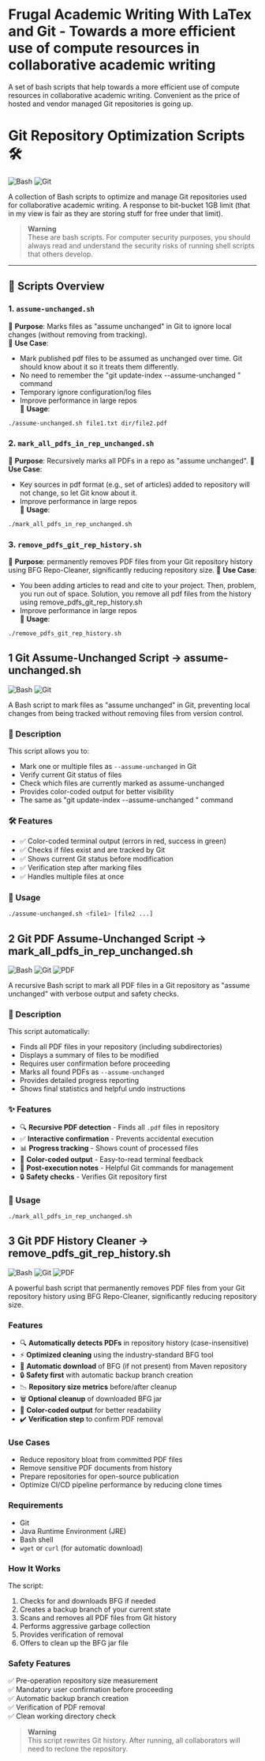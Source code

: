 # Frugal Academic Writing With LaTex and Git - Towards a more efficient use of compute resources in collaborative academic writing 

A set of bash scripts that help towards a more efficient use of compute resources in collaborative academic writing. 
Convenient as the price of hosted and vendor managed Git repositories is going up. 






# Git Repository Optimization Scripts 🛠️

![Bash](https://img.shields.io/badge/Bash-4EAA25?style=for-the-badge&logo=gnu-bash&logoColor=white)
![Git](https://img.shields.io/badge/Git-F05032?style=for-the-badge&logo=git&logoColor=white)

A collection of Bash scripts to optimize and manage Git repositories used for collaborative academic writing. A response to bit-bucket 1GB limit (that in my view is fair as they are storing stuff for free under that limit). 


> **Warning**  
> These are bash scripts. For computer security purposes, you should always read and understand the security risks of running shell scripts that others develop. 

---

## 📜 Scripts Overview

### 1. **`assume-unchanged.sh`**  
🔹 **Purpose**: Marks files as "assume unchanged" in Git to ignore local changes (without removing from tracking).  
🔹 **Use Case**:  
   - Mark published pdf files to be assumed as unchanged over time. Git should know about it so it treats them differently.
   - No need to remember the "git update-index --assume-unchanged <file>" command 
   - Temporary ignore configuration/log files  
   - Improve performance in large repos  
🔹 **Usage**:  
   ```bash
   ./assume-unchanged.sh file1.txt dir/file2.pdf
   ```


### 2. **`mark_all_pdfs_in_rep_unchanged.sh`**
🔹 **Purpose**: Recursively marks all PDFs in a repo as "assume unchanged". 
🔹 **Use Case**:  
   - Key sources in pdf format (e.g., set of articles) added to repository will not change, so let Git know about it. 
   - Improve performance in large repos  
🔹 **Usage**:  
   ```bash
   ./mark_all_pdfs_in_rep_unchanged.sh
   ```
 
### 3. **`remove_pdfs_git_rep_history.sh`**  
🔹 **Purpose**: permanently removes PDF files from your Git repository history using BFG Repo-Cleaner, significantly reducing repository size.
🔹 **Use Case**:  
   - You been adding articles to read and cite to your project. Then, problem, you run out of space. Solution, you remove all pdf files from the history using remove_pdfs_git_rep_history.sh
   - Improve performance in large repos  
🔹 **Usage**:  
   ```bash
   ./remove_pdfs_git_rep_history.sh
   ```


## 1 Git Assume-Unchanged Script  -> assume-unchanged.sh

![Bash](https://img.shields.io/badge/Bash-Script-4EAA25?style=flat&logo=gnu-bash&logoColor=white)
![Git](https://img.shields.io/badge/Git-Integration-F05032?style=flat&logo=git&logoColor=white)

A Bash script to mark files as "assume unchanged" in Git, preventing local changes from being tracked without removing files from version control.

### 📝 Description

This script allows you to:
- Mark one or multiple files as `--assume-unchanged` in Git
- Verify current Git status of files
- Check which files are currently marked as assume-unchanged
- Provides color-coded output for better visibility
- The same as "git update-index --assume-unchanged <file>" command 

### 🛠️ Features

- ✅ Color-coded terminal output (errors in red, success in green)
- ✅ Checks if files exist and are tracked by Git
- ✅ Shows current Git status before modification
- ✅ Verification step after marking files
- ✅ Handles multiple files at once

### 🚀 Usage

```bash
./assume-unchanged.sh <file1> [file2 ...]
```

## 2 Git PDF Assume-Unchanged Script -> mark_all_pdfs_in_rep_unchanged.sh

![Bash](https://img.shields.io/badge/Bash-Script-4EAA25?style=flat&logo=gnu-bash&logoColor=white)
![Git](https://img.shields.io/badge/Git-Integration-F05032?style=flat&logo=git&logoColor=white)
![PDF](https://img.shields.io/badge/PDF-Handling-FF0000?style=flat&logo=adobe-acrobat-reader&logoColor=white)

A recursive Bash script to mark all PDF files in a Git repository as "assume unchanged" with verbose output and safety checks.

### 📝 Description

This script automatically:
- Finds all PDF files in your repository (including subdirectories)
- Displays a summary of files to be modified
- Requires user confirmation before proceeding
- Marks all found PDFs as `--assume-unchanged`
- Provides detailed progress reporting
- Shows final statistics and helpful undo instructions

### ✨ Features

- 🔍 **Recursive PDF detection** - Finds all `.pdf` files in repository
- ✅ **Interactive confirmation** - Prevents accidental execution
- 📊 **Progress tracking** - Shows count of processed files
- 🎨 **Color-coded output** - Easy-to-read terminal feedback
- 📝 **Post-execution notes** - Helpful Git commands for management
- 🔒 **Safety checks** - Verifies Git repository first

### 🚀 Usage

```bash
./mark_all_pdfs_in_rep_unchanged.sh
```

## 3 Git PDF History Cleaner -> remove_pdfs_git_rep_history.sh

![Bash](https://img.shields.io/badge/Bash-Script-4EAA25?style=flat&logo=gnu-bash&logoColor=white)
![Git](https://img.shields.io/badge/Git-Integration-F05032?style=flat&logo=git&logoColor=white)
![PDF](https://img.shields.io/badge/PDF-Handling-FF0000?style=flat&logo=adobe-acrobat-reader&logoColor=white)

A powerful bash script that permanently removes PDF files from your Git repository history using BFG Repo-Cleaner, significantly reducing repository size.

### Features

- 🔍 **Automatically detects PDFs** in repository history (case-insensitive)
- ⚡ **Optimized cleaning** using the industry-standard BFG tool
- 💾 **Automatic download** of BFG (if not present) from Maven repository
- 🔒 **Safety first** with automatic backup branch creation
- 📉 **Repository size metrics** before/after cleanup
- 🗑️ **Optional cleanup** of downloaded BFG jar
- 🎨 **Color-coded output** for better readability
- ✔️ **Verification step** to confirm PDF removal

### Use Cases

- Reduce repository bloat from committed PDF files
- Remove sensitive PDF documents from history
- Prepare repositories for open-source publication
- Optimize CI/CD pipeline performance by reducing clone times

### Requirements

- Git
- Java Runtime Environment (JRE)
- Bash shell
- `wget` or `curl` (for automatic download)

### How It Works

The script:
1. Checks for and downloads BFG if needed
2. Creates a backup branch of your current state
3. Scans and removes all PDF files from Git history
4. Performs aggressive garbage collection
5. Provides verification of removal
6. Offers to clean up the BFG jar file

### Safety Features

✅ Pre-operation repository size measurement  
✅ Mandatory user confirmation before proceeding  
✅ Automatic backup branch creation  
✅ Verification of PDF removal  
✅ Clean working directory check  

> **Warning**  
> This script rewrites Git history. After running, all collaborators will need to reclone the repository.
